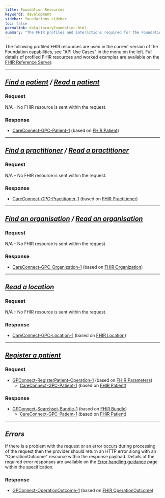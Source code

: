 ```yaml
---
title: Foundation Resources
keywords: development
sidebar: foundations_sidebar
toc: false
permalink: datalibraryfoundation.html
summary: "The FHIR profiles and interactions required for the Foundation capability pack"
---
```


The following profiled FHIR resources are used in the current version of the Foundation capabilities, see "API Use Cases" in the menu on the left. Full details of profiled FHIR resources and worked examples are available on the [FHIR Reference Server](https://fhir.nhs.uk/).

---
## ***[Find a patient](foundations_use_case_find_a_patient.html) / [Read a patient](foundations_use_case_read_a_patient.html)*** ##
### Request ###
N/A - No FHIR resource is sent within the request.

### Response ###
* [CareConnect-GPC-Patient-1](https://fhir.nhs.uk/STU3/StructureDefinition/CareConnect-GPC-Patient-1) (based on [FHIR Patient](http://hl7.org/fhir/STU3/patient.html))

---
## ***[Find a practitioner](foundations_use_case_find_a_practitioner.html) / [Read a practitioner](foundations_use_case_read_a_practitioner.html)*** ##
### Request ###
N/A - No FHIR resource is sent within the request.

### Response ###
* [CareConnect-GPC-Practitioner-1](https://fhir.nhs.uk/STU3/StructureDefinition/CareConnect-GPC-Practitioner-1) (based on [FHIR Practitioner](http://hl7.org/fhir/STU3/practitioner.html))
  
---
## ***[Find an organisation](foundations_use_case_find_an_organisation.html) / [Read an organisation](foundations_use_case_read_an_organisation.html)*** ##
### Request ###
N/A - No FHIR resource is sent within the request.

### Response ###
* [CareConnect-GPC-Organization-1](https://fhir.nhs.uk/STU3/StructureDefinition/CareConnect-GPC-Organization-1) (based on [FHIR Organization](https://www.hl7.org/fhir/STU3/organization.html))
  
---
## ***[Read a location](foundations_use_case_read_a_location.html)*** ##
### Request ###
N/A - No FHIR resource is sent within the request.

### Response ###
* [CareConnect-GPC-Location-1](https://fhir.nhs.uk/STU3/StructureDefinition/CareConnect-GPC-Location-1) (based on [FHIR Location](https://www.hl7.org/fhir/STU3/location.html))

---
## ***[Register a patient](foundations_use_case_register_a_patient.html)*** ##

### Request ###
* [GPConnect-RegisterPatient-Operation-1](https://fhir.nhs.uk/STU3/OperationDefinition/GPConnect-RegisterPatient-Operation-1) (based on [FHIR Parameters](https://www.hl7.org/fhir/STU3/parameters.html))
  * [CareConnect-GPC-Patient-1](https://fhir.nhs.uk/STU3/StructureDefinition/CareConnect-GPC-Patient-1) (based on [FHIR Patient](https://www.hl7.org/fhir/STU3/patient.html))

### Response ###
* [GPConnect-Searchset-Bundle-1](https://fhir.nhs.uk/STU3/StructureDefinition/GPConnect-Searchset-Bundle-1) (based on [FHIR Bundle](https://www.hl7.org/fhir/STU3/bundle.html))
  * [CareConnect-GPC-Patient-1](https://fhir.nhs.uk/STU3/StructureDefinition/CareConnect-GPC-Patient-1) (based on [FHIR Patient](https://www.hl7.org/fhir/STU3/patient.html))

---
## ***Errors*** ##

If there is a problem with the request or an error occurs during processing of the request then the provider should return an HTTP error along with an "OperationOutcome" resource within the response payload. Details of the required error responses are available on the [Error handling guidance](development_fhir_error_handling_guidance.html) page within the specification.

### Response ###
* [GPConnect-OperationOutcome-1](https://fhir.nhs.uk/STU3/StructureDefinition/GPConnect-OperationOutcome-1) (based on [FHIR OperationOutcome](https://www.hl7.org/fhir/STU3/operationoutcome.html))
